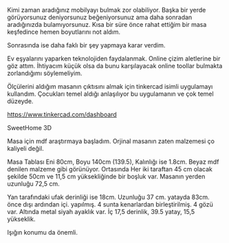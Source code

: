 Kimi zaman aradığınız mobilyayı bulmak zor olabiliyor. Başka bir yerde görüyorsunuz deniyorsunuz beğeniyorsunuz ama daha sonradan aradığınızda bulamıyorsunuz. 
Kısa bir süre önce rahat ettiğim bir masa keşfedince hemen boyutlarını not aldım.

Sonrasında ise daha faklı bir şey yapmaya karar verdim. 

Ev eşyalarını yaparken teknolojiden faydalanmak.
Online çizim aletlerine bir göz attım. İhtiyacım küçük olsa da bunu karşılayacak online toollar bulmakta zorlandığımı söylemeliyim.

Ölçülerini aldığım masanın çıktısını almak için tinkercad isimli uygulamayı kullandım. Çocukları temel aldığı anlaşılıyor bu uygulamanın ve çok temel düzeyde.

https://www.tinkercad.com/dashboard



SweetHome 3D

Masa için mdf araştırmaya başladım. Orjinal masanın zaten malzemesi ço kaliyeli değil.

Masa Tablası Eni 80cm, Boyu 140cm (139.5), Kalınlığı ise 1.8cm. Beyaz mdf denilen malzeme gibi görünüyor. Ortasında Her iki taraftan 45 cm olacak şekilde 50cm ve 11,5 cm yüksekliğinde bir boşluk var. Masanın yerden uzunluğu 72,5 cm. 

Yan tarafındaki ufak derinliği ise 18cm. Uzunluğu 37 cm. yatayda 83cm. önce dışı ardından içi. yapılmış. 4 sunta kenarlardan birleştirilmiş. 
4 gözü var. Altında metal siyah ayaklık var. İç 17,5 derinlik, 39.5 yatay, 15,5 yükseklik. 

Işığın konumu da önemli.

